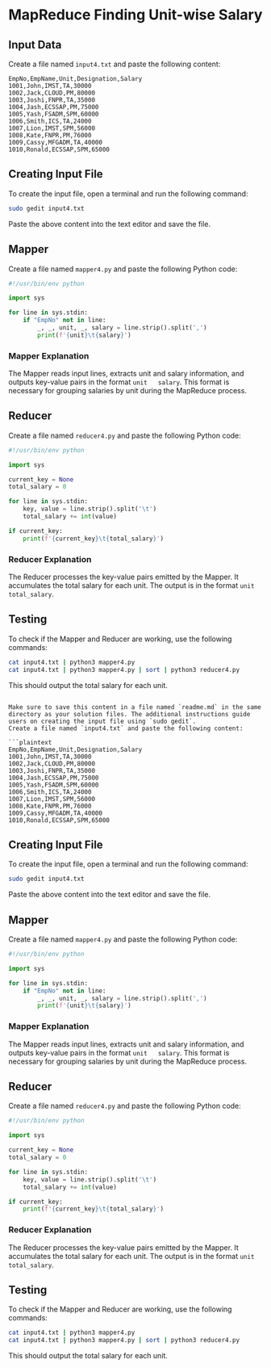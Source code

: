 # MapReduce Finding Unit-wise Salary

## Input Data

Create a file named `input4.txt` and paste the following content:

```plaintext
EmpNo,EmpName,Unit,Designation,Salary
1001,John,IMST,TA,30000
1002,Jack,CLOUD,PM,80000
1003,Joshi,FNPR,TA,35000
1004,Jash,ECSSAP,PM,75000
1005,Yash,FSADM,SPM,60000
1006,Smith,ICS,TA,24000
1007,Lion,IMST,SPM,56000
1008,Kate,FNPR,PM,76000
1009,Cassy,MFGADM,TA,40000
1010,Ronald,ECSSAP,SPM,65000
```

## Creating Input File

To create the input file, open a terminal and run the following command:

```bash
sudo gedit input4.txt
```

Paste the above content into the text editor and save the file.

## Mapper

Create a file named `mapper4.py` and paste the following Python code:

```python
#!/usr/bin/env python

import sys

for line in sys.stdin:
    if "EmpNo" not in line:
        _, _, unit, _, salary = line.strip().split(',')
        print(f'{unit}\t{salary}')
```

### Mapper Explanation

The Mapper reads input lines, extracts unit and salary information, and outputs key-value pairs in the format `unit   salary`. This format is necessary for grouping salaries by unit during the MapReduce process.

## Reducer

Create a file named `reducer4.py` and paste the following Python code:

```python
#!/usr/bin/env python

import sys

current_key = None
total_salary = 0

for line in sys.stdin:
    key, value = line.strip().split('\t')
    total_salary += int(value)

if current_key:
    print(f'{current_key}\t{total_salary}')
```

### Reducer Explanation

The Reducer processes the key-value pairs emitted by the Mapper. It accumulates the total salary for each unit. The output is in the format `unit   total_salary`.

## Testing

To check if the Mapper and Reducer are working, use the following commands:

```bash
cat input4.txt | python3 mapper4.py
cat input4.txt | python3 mapper4.py | sort | python3 reducer4.py
```

This should output the total salary for each unit.
```

Make sure to save this content in a file named `readme.md` in the same directory as your solution files. The additional instructions guide users on creating the input file using `sudo gedit`.
Create a file named `input4.txt` and paste the following content:

```plaintext
EmpNo,EmpName,Unit,Designation,Salary
1001,John,IMST,TA,30000
1002,Jack,CLOUD,PM,80000
1003,Joshi,FNPR,TA,35000
1004,Jash,ECSSAP,PM,75000
1005,Yash,FSADM,SPM,60000
1006,Smith,ICS,TA,24000
1007,Lion,IMST,SPM,56000
1008,Kate,FNPR,PM,76000
1009,Cassy,MFGADM,TA,40000
1010,Ronald,ECSSAP,SPM,65000
```

## Creating Input File

To create the input file, open a terminal and run the following command:

```bash
sudo gedit input4.txt
```

Paste the above content into the text editor and save the file.

## Mapper

Create a file named `mapper4.py` and paste the following Python code:

```python
#!/usr/bin/env python

import sys

for line in sys.stdin:
    if "EmpNo" not in line:
        _, _, unit, _, salary = line.strip().split(',')
        print(f'{unit}\t{salary}')
```

### Mapper Explanation

The Mapper reads input lines, extracts unit and salary information, and outputs key-value pairs in the format `unit   salary`. This format is necessary for grouping salaries by unit during the MapReduce process.

## Reducer

Create a file named `reducer4.py` and paste the following Python code:

```python
#!/usr/bin/env python

import sys

current_key = None
total_salary = 0

for line in sys.stdin:
    key, value = line.strip().split('\t')
    total_salary += int(value)

if current_key:
    print(f'{current_key}\t{total_salary}')
```

### Reducer Explanation

The Reducer processes the key-value pairs emitted by the Mapper. It accumulates the total salary for each unit. The output is in the format `unit   total_salary`.

## Testing

To check if the Mapper and Reducer are working, use the following commands:

```bash
cat input4.txt | python3 mapper4.py
cat input4.txt | python3 mapper4.py | sort | python3 reducer4.py
```

This should output the total salary for each unit.
